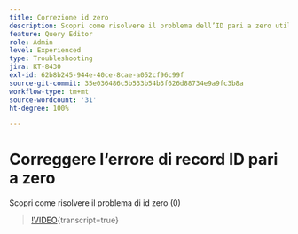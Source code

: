 ```yaml
---
title: Correzione id zero
description: Scopri come risolvere il problema dell’ID pari a zero utilizzando la query INSERT
feature: Query Editor
role: Admin
level: Experienced
type: Troubleshooting
jira: KT-8430
exl-id: 62b8b245-944e-40ce-8cae-a052cf96c99f
source-git-commit: 35e036486c5b533b54b3f626d88734e9a9fc3b8a
workflow-type: tm+mt
source-wordcount: '31'
ht-degree: 100%

---
```


# Correggere l‘errore di record ID pari a zero

Scopri come risolvere il problema di id zero (0)

>[!VIDEO](https://video.tv.adobe.com/v/335987?quality=12&learn=on){transcript=true}
